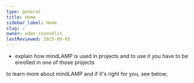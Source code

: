 ```yaml
---
type: general
title: Home
sidebar_label: Home
slug: /
owner: eden-rozenblit
lastReviewed: 2025-09-05
---
```


- explain how mindLAMP is used in projects and to use it you have to be enrolled in one of those projects

to learn more about mindLAMP and if it's right for you, see below;
